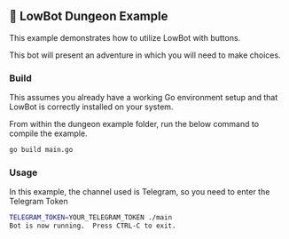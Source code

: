 ## 🤖 LowBot Dungeon Example

This example demonstrates how to utilize LowBot with buttons.

This bot will present an adventure in which you will need to make choices.

### Build

This assumes you already have a working Go environment setup and that
LowBot is correctly installed on your system.

From within the dungeon example folder, run the below command to compile the
example.

```sh
go build main.go
```

### Usage

In this example, the channel used is Telegram, so you need to enter the Telegram Token

```sh
TELEGRAM_TOKEN=YOUR_TELEGRAM_TOKEN ./main
Bot is now running.  Press CTRL-C to exit.
```